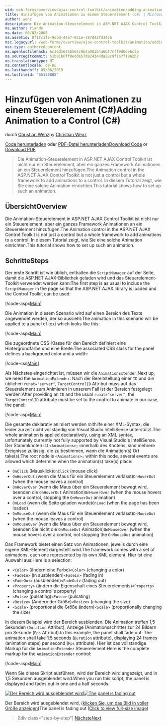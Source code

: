 ```yaml
---
uid: web-forms/overview/ajax-control-toolkit/animation/adding-animation-to-a-control-cs
title: Hinzufügen von Animationen zu einem Steuerelement (c#) | Microsoft-Dokumentation
author: wenz
description: Die Animation-Steuerelement in ASP.NET AJAX Control Toolkit ist nicht nur ein Steuerelement, aber ein ganzes Framework Animationen an ein Steuerelement hinzufügen. Dieses Tutorial zeigt, wie...
ms.author: riande
ms.date: 06/02/2008
ms.assetid: 0f1fc1f5-9dbd-44e7-931e-387d42f0342b
msc.legacyurl: /web-forms/overview/ajax-control-toolkit/animation/adding-animation-to-a-control-cs
msc.type: authoredcontent
ms.openlocfilehash: 6c36d1645b564c9b4a081b4a6bf7cff9d0debc3b
ms.sourcegitcommit: 51b01b6ff8edde57d8243e4da28c9f1e7f1962b2
ms.translationtype: MT
ms.contentlocale: de-DE
ms.lasthandoff: 05/06/2019
ms.locfileid: "65130808"
---
```

# <a name="adding-animation-to-a-control-c"></a><span data-ttu-id="7737b-104">Hinzufügen von Animationen zu einem Steuerelement (C#)</span><span class="sxs-lookup"><span data-stu-id="7737b-104">Adding Animation to a Control (C#)</span></span>

<span data-ttu-id="7737b-105">durch [Christian Wenz](https://github.com/wenz)</span><span class="sxs-lookup"><span data-stu-id="7737b-105">by [Christian Wenz](https://github.com/wenz)</span></span>

<span data-ttu-id="7737b-106">[Code herunterladen](http://download.microsoft.com/download/f/9/a/f9a26acd-8df4-4484-8a18-199e4598f411/Animation1.cs.zip) oder [PDF-Datei herunterladen](http://download.microsoft.com/download/6/7/1/6718d452-ff89-4d3f-a90e-c74ec2d636a3/animation1CS.pdf)</span><span class="sxs-lookup"><span data-stu-id="7737b-106">[Download Code](http://download.microsoft.com/download/f/9/a/f9a26acd-8df4-4484-8a18-199e4598f411/Animation1.cs.zip) or [Download PDF](http://download.microsoft.com/download/6/7/1/6718d452-ff89-4d3f-a90e-c74ec2d636a3/animation1CS.pdf)</span></span>

> <span data-ttu-id="7737b-107">Die Animation-Steuerelement in ASP.NET AJAX Control Toolkit ist nicht nur ein Steuerelement, aber ein ganzes Framework Animationen an ein Steuerelement hinzufügen.</span><span class="sxs-lookup"><span data-stu-id="7737b-107">The Animation control in the ASP.NET AJAX Control Toolkit is not just a control but a whole framework to add animations to a control.</span></span> <span data-ttu-id="7737b-108">In diesem Tutorial zeigt, wie Sie eine solche Animation einrichten.</span><span class="sxs-lookup"><span data-stu-id="7737b-108">This tutorial shows how to set up such an animation.</span></span>

## <a name="overview"></a><span data-ttu-id="7737b-109">Übersicht</span><span class="sxs-lookup"><span data-stu-id="7737b-109">Overview</span></span>

<span data-ttu-id="7737b-110">Die Animation-Steuerelement in ASP.NET AJAX Control Toolkit ist nicht nur ein Steuerelement, aber ein ganzes Framework Animationen an ein Steuerelement hinzufügen.</span><span class="sxs-lookup"><span data-stu-id="7737b-110">The Animation control in the ASP.NET AJAX Control Toolkit is not just a control but a whole framework to add animations to a control.</span></span> <span data-ttu-id="7737b-111">In diesem Tutorial zeigt, wie Sie eine solche Animation einrichten.</span><span class="sxs-lookup"><span data-stu-id="7737b-111">This tutorial shows how to set up such an animation.</span></span>

## <a name="steps"></a><span data-ttu-id="7737b-112">Schritte</span><span class="sxs-lookup"><span data-stu-id="7737b-112">Steps</span></span>

<span data-ttu-id="7737b-113">Der erste Schritt ist wie üblich, enthalten die `ScriptManager` auf der Seite, damit die ASP.NET AJAX-Bibliothek geladen wird und das Steuerelement-Toolkit verwendet werden kann:</span><span class="sxs-lookup"><span data-stu-id="7737b-113">The first step is as usual to include the `ScriptManager` in the page so that the ASP.NET AJAX library is loaded and the Control Toolkit can be used:</span></span>

[!code-aspx[Main](adding-animation-to-a-control-cs/samples/sample1.aspx)]

<span data-ttu-id="7737b-114">Die Animation in diesem Szenario wird auf einen Bereich des Texts angewendet werden, der so aussieht:</span><span class="sxs-lookup"><span data-stu-id="7737b-114">The animation in this scenario will be applied to a panel of text which looks like this:</span></span>

[!code-aspx[Main](adding-animation-to-a-control-cs/samples/sample2.aspx)]

<span data-ttu-id="7737b-115">Die zugeordnete CSS-Klasse für den Bereich definiert eine Hintergrundfarbe und eine Breite:</span><span class="sxs-lookup"><span data-stu-id="7737b-115">The associated CSS class for the panel defines a background color and a width:</span></span>

[!code-css[Main](adding-animation-to-a-control-cs/samples/sample3.css)]

<span data-ttu-id="7737b-116">Als Nächstes eingerichtet ist, müssen wir die `AnimationExtender`.</span><span class="sxs-lookup"><span data-stu-id="7737b-116">Next up, we need the `AnimationExtender`.</span></span> <span data-ttu-id="7737b-117">Nach der Bereitstellung einer `ID` und die üblichen `runat="server"`, `TargetControlID` Attribut muss auf das Steuerelement zum Animieren in unserem Fall ist der Bereich festgelegt werden:</span><span class="sxs-lookup"><span data-stu-id="7737b-117">After providing an `ID` and the usual `runat="server"`, the `TargetControlID` attribute must be set to the control to animate in our case, the panel:</span></span>

[!code-aspx[Main](adding-animation-to-a-control-cs/samples/sample4.aspx)]

<span data-ttu-id="7737b-118">Die gesamte deklarativ animiert werden mithilfe einer XML-Syntax, die leider zurzeit nicht vollständig von Visual Studio IntelliSense unterstützt.</span><span class="sxs-lookup"><span data-stu-id="7737b-118">The whole animation is applied declaratively, using an XML syntax, unfortunately currently not fully supported by Visual Studio's IntelliSense.</span></span> <span data-ttu-id="7737b-119">Der Stammknoten ist `<Animations>;` innerhalb des Knotens, sind mehrere Ereignisse zulässig, die zu bestimmen, wann die Animation(s) Ort take(s):</span><span class="sxs-lookup"><span data-stu-id="7737b-119">The root node is `<Animations>;` within this node, several events are allowed which determine when the animation(s) take(s) place:</span></span>

- <span data-ttu-id="7737b-120">`OnClick` (Mausklick)</span><span class="sxs-lookup"><span data-stu-id="7737b-120">`OnClick` (mouse click)</span></span>
- <span data-ttu-id="7737b-121">`OnHoverOut` (wenn die Maus für ein Steuerelement verlässt)</span><span class="sxs-lookup"><span data-stu-id="7737b-121">`OnHoverOut` (when the mouse leaves a control)</span></span>
- <span data-ttu-id="7737b-122">`OnHoverOver` (wenn die Maus über ein Steuerelement bewegt wird, beenden die `OnHoverOut` Animation)</span><span class="sxs-lookup"><span data-stu-id="7737b-122">`OnHoverOver` (when the mouse hovers over a control, stopping the `OnHoverOut` animation)</span></span>
- <span data-ttu-id="7737b-123">`OnLoad` (wenn die Seite geladen wurde)</span><span class="sxs-lookup"><span data-stu-id="7737b-123">`OnLoad` (when the page has been loaded)</span></span>
- <span data-ttu-id="7737b-124">`OnMouseOut` (wenn die Maus für ein Steuerelement verlässt)</span><span class="sxs-lookup"><span data-stu-id="7737b-124">`OnMouseOut` (when the mouse leaves a control)</span></span>
- <span data-ttu-id="7737b-125">`OnMouseOver` (wenn die Maus über ein Steuerelement bewegt wird, beenden Sie nicht die `OnMouseOut` Animation)</span><span class="sxs-lookup"><span data-stu-id="7737b-125">`OnMouseOver` (when the mouse hovers over a control, not stopping the `OnMouseOut` animation)</span></span>

<span data-ttu-id="7737b-126">Das Framework bietet einen Satz von Animationen, jeweils durch eine eigene XML-Element dargestellt wird.</span><span class="sxs-lookup"><span data-stu-id="7737b-126">The framework comes with a set of animations, each one represented by its own XML element.</span></span> <span data-ttu-id="7737b-127">Hier ist eine Auswahl aus:</span><span class="sxs-lookup"><span data-stu-id="7737b-127">Here is a selection:</span></span>

- <span data-ttu-id="7737b-128">`<Color>` (ändern eine Farbe)</span><span class="sxs-lookup"><span data-stu-id="7737b-128">`<Color>` (changing a color)</span></span>
- <span data-ttu-id="7737b-129">`<FadeIn>` (in ausblenden)</span><span class="sxs-lookup"><span data-stu-id="7737b-129">`<FadeIn>` (fading in)</span></span>
- <span data-ttu-id="7737b-130">`<FadeOut>` (ausblenden)</span><span class="sxs-lookup"><span data-stu-id="7737b-130">`<FadeOut>` (fading out)</span></span>
- <span data-ttu-id="7737b-131">`<Property>` (ändern die Eigenschaft eines Steuerelements)</span><span class="sxs-lookup"><span data-stu-id="7737b-131">`<Property>` (changing a control's property)</span></span>
- <span data-ttu-id="7737b-132">`<Pulse>` (pulsating)</span><span class="sxs-lookup"><span data-stu-id="7737b-132">`<Pulse>` (pulsating)</span></span>
- <span data-ttu-id="7737b-133">`<Resize>` (Ändern der Größe)</span><span class="sxs-lookup"><span data-stu-id="7737b-133">`<Resize>` (changing the size)</span></span>
- <span data-ttu-id="7737b-134">`<Scale>` (proportional die Größe ändern)</span><span class="sxs-lookup"><span data-stu-id="7737b-134">`<Scale>` (proportionally changing the size)</span></span>

<span data-ttu-id="7737b-135">In diesem Beispiel wird der Bereich ausblenden. Die Animation treffen 1,5 Sekunden (`Duration` Attribut), Anzeige (Animationsschritte) zur 24 Bildern pro Sekunde (`Fps` Attribut).</span><span class="sxs-lookup"><span data-stu-id="7737b-135">In this example, the panel shall fade out. The animation shall take 1.5 seconds (`Duration` attribute), displaying 24 frames (animation steps) per second (`Fps` attribute).</span></span> <span data-ttu-id="7737b-136">Hier ist das vollständige Markup für die `AnimationExtender` Steuerelement:</span><span class="sxs-lookup"><span data-stu-id="7737b-136">Here is the complete markup for the `AnimationExtender` control:</span></span>

[!code-aspx[Main](adding-animation-to-a-control-cs/samples/sample5.aspx)]

<span data-ttu-id="7737b-137">Wenn Sie dieses Skript ausführen, wird der Bereich wird angezeigt, und in 1,5 Sekunden ausgeblendet wird.</span><span class="sxs-lookup"><span data-stu-id="7737b-137">When you run this script, the panel is displayed and fades out in one and a half seconds.</span></span>

<span data-ttu-id="7737b-138">[![Der Bereich wird ausgeblendet wird](adding-animation-to-a-control-cs/_static/image2.png)](adding-animation-to-a-control-cs/_static/image1.png)</span><span class="sxs-lookup"><span data-stu-id="7737b-138">[![The panel is fading out](adding-animation-to-a-control-cs/_static/image2.png)](adding-animation-to-a-control-cs/_static/image1.png)</span></span>

<span data-ttu-id="7737b-139">Der Bereich wird ausgeblendet wird, ([klicken Sie, um das Bild in voller Größe anzeigen](adding-animation-to-a-control-cs/_static/image3.png))</span><span class="sxs-lookup"><span data-stu-id="7737b-139">The panel is fading out ([Click to view full-size image](adding-animation-to-a-control-cs/_static/image3.png))</span></span>

> [!div class="step-by-step"]
> [<span data-ttu-id="7737b-140">Nächste</span><span class="sxs-lookup"><span data-stu-id="7737b-140">Next</span></span>](executing-several-animations-at-the-same-time-cs.md)
